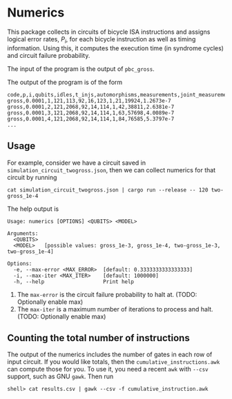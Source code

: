 # Numerics
This package collects in circuits of bicycle ISA instructions
and assigns logical error rates, $P_i$, for each bicycle instruction as well as timing information.
Using this, it computes the execution time (in syndrome cycles) and circuit failure probability.

The input of the program is the output of `pbc_gross`.

The output of the program is of the form
```csv
code,p,i,qubits,idles,t_injs,automorphisms,measurements,joint_measurements,measurement_depth,end_time,total_error
gross,0.0001,1,121,113,92,16,123,1,21,19924,1.2673e-7
gross,0.0001,2,121,2068,92,14,114,1,42,38811,2.6381e-7
gross,0.0001,3,121,2068,92,14,114,1,63,57698,4.0089e-7
gross,0.0001,4,121,2068,92,14,114,1,84,76585,5.3797e-7
...
```


## Usage
For example, consider we have a circuit saved in `simulation_circuit_twogross.json`,
then we can collect numerics for that circuit by running
```
cat simulation_circuit_twogross.json | cargo run --release -- 120 two-gross_1e-4
```

The help output is

```
Usage: numerics [OPTIONS] <QUBITS> <MODEL>

Arguments:
  <QUBITS>  
  <MODEL>   [possible values: gross_1e-3, gross_1e-4, two-gross_1e-3, two-gross_1e-4]

Options:
  -e, --max-error <MAX_ERROR>  [default: 0.3333333333333333]
  -i, --max-iter <MAX_ITER>    [default: 1000000]
  -h, --help                   Print help
```

1. The `max-error` is the circuit failure probability to halt at. (TODO: Optionally enable max)
2. The `max-iter` is a maximum number of iterations to process and halt. (TODO: Optionally enable max)

## Counting the total number of instructions
The output of the numerics includes the number of gates in each row of input circuit.
If you would like totals, then the `cumulative_instructions.awk` can compute those for you.
To use it, you need a recent `awk` with `--csv` support, such as GNU `gawk`.
Then run
```
shell> cat results.csv | gawk --csv -f cumulative_instruction.awk
```